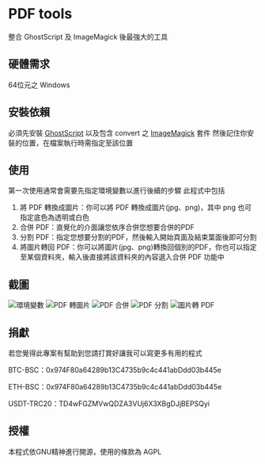 # PDF tools
整合 GhostScript 及 ImageMagick 後最強大的工具

## 硬體需求
64位元之 Windows

## 安裝依賴
必須先安裝 [GhostScript](https://github.com/ArtifexSoftware/ghostpdl-downloads/releases) 以及包含 convert 之 [ImageMagick](https://imagemagick.org/script/download.php#windows) 套件
然後記住你安裝的位置，在檔案執行時需指定至該位置

## 使用
第一次使用通常會需要先指定環境變數以進行後續的步驟
此程式中包括
1. 將 PDF 轉換成圖片：你可以將 PDF 轉換成圖片(jpg、png)，其中 png 也可指定底色為透明或白色
2. 合併 PDF：直覺化的介面讓您依序合併您想要合併的PDF
3. 分割 PDF：指定您想要分割的PDF，然後輸入開始頁面及結束葉面後即可分割
4. 將圖片轉回 PDF：你可以將圖片(jpg、png)轉換回個別的PDF，你也可以指定至某個資料夾，輸入後直接將該資料夾的內容選入合併 PDF 功能中

## 截圖
![環境變數](https://github.com/mixneko/PDF-tools/assets/12106753/c62f4f6e-5ebf-4b0a-945f-6c5c55914198)
![PDF 轉圖片](https://github.com/mixneko/PDF-tools/assets/12106753/007949b1-b903-40c5-bc3a-ef030d1da184)
![PDF 合併](https://github.com/mixneko/PDF-tools/assets/12106753/116a24d6-4988-464d-9b31-b96718ade71b)
![PDF 分割](https://github.com/mixneko/PDF-tools/assets/12106753/f4ad58f3-9ef7-49a8-a1b5-9e91ecf65746)
![圖片轉 PDF](https://github.com/mixneko/PDF-tools/assets/12106753/871085a8-a86e-4b8f-89b5-1e0624497e3d)

## 捐獻
若您覺得此專案有幫助到您請打賞好讓我可以寫更多有用的程式

BTC-BSC：0x974F80a64289b13C4735b9c4c441abDdd03b445e

ETH-BSC：0x974F80a64289b13C4735b9c4c441abDdd03b445e

USDT-TRC20：TD4wFGZMVwQDZA3VUj6X3XBgDJjBEPSQyi

## 授權
本程式依GNU精神進行開源，使用的條款為 AGPL
